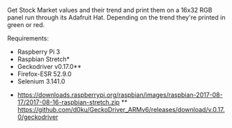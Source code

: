 Get Stock Market values and their trend and print them on a 16x32 RGB panel run through its Adafruit Hat. Depending on the trend they're printed in green or red. 

Requirements:
 - Raspberry Pi 3
 - Raspbian Stretch*
 - Geckodriver v0.17.0**
 - Firefox-ESR 52.9.0
 - Selenium 3.141.0
 
 
* https://downloads.raspberrypi.org/raspbian/images/raspbian-2017-08-17/2017-08-16-raspbian-stretch.zip 
** https://github.com/d0ku/GeckoDriver_ARMv6/releases/download/v.0.17.0/geckodriver
